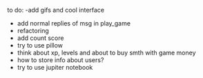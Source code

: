 to do:
-add gifs and cool interface
- add normal replies of msg in play_game
- refactoring
- add count score
- try to use pillow
- think about xp, levels and about to buy smth with game money
- how to store info about users?
- try to use jupiter notebook

